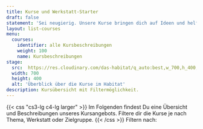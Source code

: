 ```yaml
---
title: Kurse und Werkstatt-Starter
draft: false
statement: 'Sei neugierig. Unsere Kurse bringen dich auf Ideen und helfen dir mit den Maschinen, Werkzeugen und Materialien effizient und sicher umzugehen. Und ausserdem: In der Gruppe macht Lernen mehr Spaß.'
layout: list-courses
menu:
  courses:
    identifier: alle Kursbeschreibungen
    weight: 100
    name: Kursbeschreibungen
stage:
  src:  https://res.cloudinary.com/das-habitat/q_auto:best,w_700,h_400,c_fill,f_auto,dpr_auto/v1586981024/kurse/_DSC9763_preview_jsmkwp.jpg
  width: 700
  height: 400
  alt: 'Überblick über die Kurse im Habitat'
description: Kursübersicht mit Filtermöglichkeit.
---
```

{{< css "cs3-lg c4-lg larger" >}}
Im Folgenden findest Du eine Übersicht und Beschreibungen unseres Kursangebots. Filtere dir die Kurse je nach Thema, Werkstatt oder Zielgruppe.
{{< /css >}}
Filtern nach: